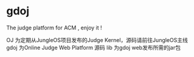 gdoj
====

The judge platform for ACM ,  enjoy it !


OJ   为定期从JungleOS项目发布的Judge Kernel，源码请前往JungleOS主线
gdoj 为Online Judge Web Platform 源码
lib  为gdoj web发布所需的jar包
